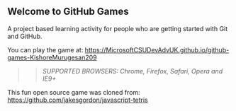 ## Welcome to GitHub Games

A project based learning activity for people who are getting started with Git and GitHub.

You can play the game at:  https://MicrosoftCSUDevAdvUK.github.io/github-games-KishoreMurugesan209

>> _*SUPPORTED BROWSERS*: Chrome, Firefox, Safari, Opera and IE9+_

This fun open source game was cloned from: https://github.com/jakesgordon/javascript-tetris
